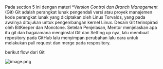 Pada section 5 ini dengan materi **Version Control dan Branch Management* (Git) 
Git adalah perangkat lunak pengendali versi atau proyek manajemen kode perangkat lunak yang diciptakan oleh Linus Torvalds, yang pada awalnya ditujukan untuk pengembangan kernel Linux. Desain Git terinspirasi oleh BitKeeper dan Monotone.
Setelah Penjelasan, Mentor menjelaskan apa itu git dan bagaiamana menginstal Git dan Setting up nya, lalu membuat repository pada GitHub lalu menyimpan perubahan lalu cara untuk melakukan pull request dan merge pada respository.

berikut flow dari Git

![image.png](https://www.bitbull.it/blog/git-flow-come-funziona/gitflow-1.png)

